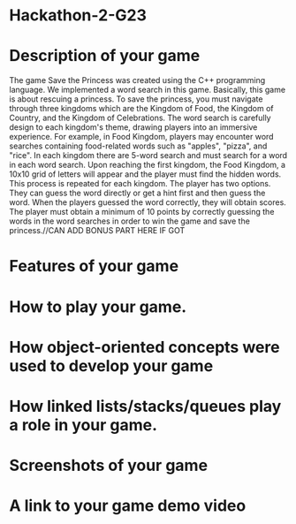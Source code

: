 # Hackathon-2-G23

# Description of your game
The game Save the Princess was created using the C++ programming language. We implemented a word search in this game. Basically, this game is about rescuing a princess. To save the princess, you must navigate through three kingdoms which are the Kingdom of Food, the Kingdom of Country, and the Kingdom of Celebrations. The word search is carefully design to each kingdom's theme, drawing players into an immersive experience. For example, in Food Kingdom, players may encounter word searches containing food-related words such as "apples", "pizza", and "rice". In each kingdom there are 5-word search and must search for a word in each word search. Upon reaching the first kingdom, the Food Kingdom, a 10x10 grid of letters will appear and the player must find the hidden words. This process is repeated for each kingdom. The player has two options. They can guess the word directly or get a hint first and then guess the word. When the players guessed the word correctly, they will obtain scores. The player must obtain a minimum of 10 points by correctly guessing the words in the word searches in order to win the game and save the princess.//CAN ADD BONUS PART HERE IF GOT
# Features of your game

# How to play your game.

# How object-oriented concepts were used to develop your game

# How linked lists/stacks/queues play a role in your game.

# Screenshots of your game

# A link to your game demo video
